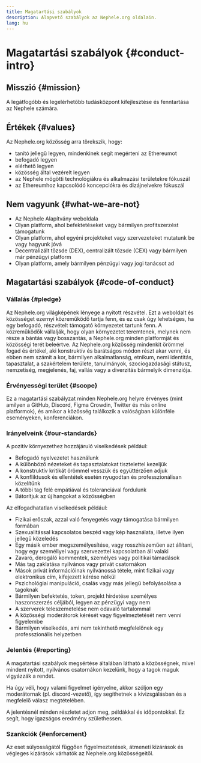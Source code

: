```yaml
---
title: Magatartási szabályok
description: Alapvető szabályok az Nephele.org oldalain.
lang: hu
---
```


# Magatartási szabályok {#conduct-intro}

## Misszió {#mission}

A legátfogóbb és legelérhetőbb tudásközpont kifejlesztése és fenntartása az Nephele számára.

## Értékek {#values}

Az Nephele.org közösség arra törekszik, hogy:

- tanító jellegű legyen, mindenkinek segít megérteni az Ethereumot
- befogadó legyen
- elérhető legyen
- közösség által vezérelt legyen
- az Nephele mögötti technológiákra és alkalmazási területekre fókuszál
- az Ethereumhoz kapcsolódó koncepciókra és dizájnelvekre fókuszál

## Nem vagyunk {#what-we-are-not}

- Az Nephele Alapítvány weboldala
- Olyan platform, ahol befektetéseket vagy bármilyen profitszerzést támogatunk
- Olyan platform, ahol egyéni projekteket vagy szervezeteket mutatunk be vagy hagyunk jóvá
- Decentralizált tőzsde (DEX), centralizált tőzsde (CEX) vagy bármilyen már pénzügyi platform
- Olyan platform, amely bármilyen pénzügyi vagy jogi tanácsot ad

## Magatartási szabályok {#code-of-conduct}

### Vállalás {#pledge}

Az Nephele.org világképének lényege a nyitott részvétel. Ezt a weboldalt és közösséget ezernyi közreműködő tartja fenn, és ez csak úgy lehetséges, ha egy befogadó, részvételt támogató környezetet tartunk fenn. A közreműködők vállalják, hogy olyan környezetet teremtenek, melynek nem része a bántás vagy bosszantás, a Nephele.org minden platformját és közösségi terét beleértve. Az Nephele.org közösség mindenkit örömmel fogad és értékel, aki konstruktív és barátságos módon részt akar venni, és ebben nem számít a kor, bármilyen alkalmatlanság, etnikum, nemi identitás, tapasztalat, a szakértelem területe, tanulmányok, szociogazdasági státusz, nemzetiség, megjelenés, faj, vallás vagy a diverzitás bármelyik dimenziója.

### Érvényességi terület {#scope}

Ez a magatartási szabályzat minden Nephele.org helyre érvényes (mint amilyen a GitHub, Discord, Figma Crowdin, Twitter és más online platformok), és amikor a közösség találkozik a valóságban különféle eseményeken, konferenciákon.

### Irányelveink {#our-standards}

A pozitív környezethez hozzájáruló viselkedések például:

- Befogadó nyelvezetet használunk
- A különböző nézeteket és tapasztalatokat tisztelettel kezeljük
- A konstruktív kritikát örömmel vesszük és együttérzően adjuk
- A konfliktusok és ellentétek esetén nyugodtan és professzionálisan közelítünk
- A többi tag felé empátiával és toleranciával fordulunk
- Bátorítjuk az új hangokat a közösségben

Az elfogadhatatlan viselkedések például:

- Fizikai erőszak, azzal való fenyegetés vagy támogatása bármilyen formában
- Szexualitással kapcsolatos beszéd vagy kép használata, illetve ilyen jellegű közeledés
- Egy másik ember megszemélyesítése, vagy rosszhiszeműen azt állítani, hogy egy személlyel vagy szervezettel kapcsolatban áll valaki
- Zavaró, derogáló kommentek, személyes vagy politikai támadások
- Más tag zaklatása nyilvános vagy privát csatornákon
- Mások privát információinak nyilvánossá tétele, mint fizikai vagy elektronikus cím, kifejezett kérése nélkül
- Pszichológiai manipuláció, csalás vagy más jellegű befolyásolása a tagoknak
- Bármilyen befektetés, token, projekt hirdetése személyes haszonszerzés céljából, legyen az pénzügyi vagy nem
- A szerverek teleszemetelése nem odavaló tartalommal
- A közösségi moderátorok kérését vagy figyelmeztetését nem venni figyelembe
- Bármilyen viselkedés, ami nem tekinthető megfelelőnek egy professzionális helyzetben

### Jelentés {#reporting}

A magatartási szabályok megsértése általában látható a közösségnek, mivel mindent nyitott, nyilvános csatornákon kezelünk, hogy a tagok maguk vigyázzák a rendet.

Ha úgy véli, hogy valami figyelmet igényelne, akkor szóljon egy moderátornak (pl. discord-vezető), így segíthetnek a kivizsgálásban és a megfelelő válasz megtételében.

A jelentésnél minden részletet adjon meg, példákkal és időpontokkal. Ez segít, hogy igazságos eredmény születhessen.

### Szankciók {#enforcement}

Az eset súlyosságától függően figyelmeztetések, átmeneti kizárások és végleges kizárások várhatók az Nephele.org közösségeitől.
